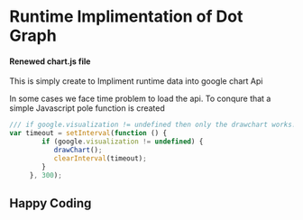 # Runtime Implimentation of Dot Graph
#### Renewed chart.js file

This is simply create to Impliment runtime data into google chart Api

In some cases we face time problem to load the api.
To conqure that a simple Javascript pole function is created

```javascript
/// if google.visualization != undefined then only the drawchart works!!
var timeout = setInterval(function () {
        if (google.visualization != undefined) {
           drawChart();
           clearInterval(timeout);
        }
     }, 300);
```

## Happy Coding